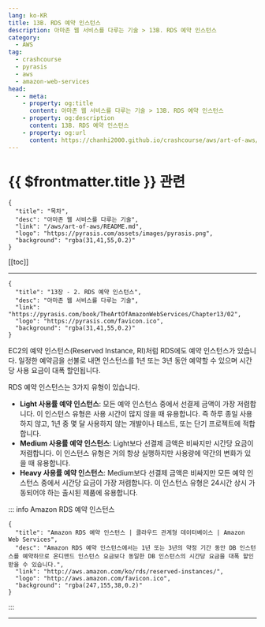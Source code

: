 ```yaml
---
lang: ko-KR
title: 13B. RDS 예약 인스턴스
description: 아마존 웹 서비스를 다루는 기술 > 13B. RDS 예약 인스턴스
category:
  - AWS
tag: 
  - crashcourse
  - pyrasis
  - aws 
  - amazon-web-services
head:
  - - meta:
    - property: og:title
      content: 아마존 웹 서비스를 다루는 기술 > 13B. RDS 예약 인스턴스
    - property: og:description
      content: 13B. RDS 예약 인스턴스
    - property: og:url
      content: https://chanhi2000.github.io/crashcourse/aws/art-of-aws/13B.html
---
```


# {{ $frontmatter.title }} 관련

```component VPCard
{
  "title": "목차",
  "desc": "아마존 웹 서비스를 다루는 기술",
  "link": "/aws/art-of-aws/README.md",
  "logo": "https://pyrasis.com/assets/images/pyrasis.png",
  "background": "rgba(31,41,55,0.2)"
}
```

[[toc]]

---

```component VPCard
{
  "title": "13장 - 2. RDS 예약 인스턴스",
  "desc": "아마존 웹 서비스를 다루는 기술",
  "link": "https://pyrasis.com/book/TheArtOfAmazonWebServices/Chapter13/02",
  "logo": "https://pyrasis.com/favicon.ico",
  "background": "rgba(31,41,55,0.2)"
}
```


EC2의 예약 인스턴스(Reserved Instance, RI)처럼 RDS에도 예약 인스턴스가 있습니다. 일정한 예약금을 선불로 내면 인스턴스를 1년 또는 3년 동안 예약할 수 있으며 시간당 사용 요금이 대폭 할인됩니다.

RDS 예약 인스턴스는 3가지 유형이 있습니다.

- **Light 사용률 예약 인스턴스**: 모든 예약 인스턴스 중에서 선결제 금액이 가장 저렴합니다. 이 인스턴스 유형은 사용 시간이 많지 않을 때 유용합니다. 즉 하루 종일 사용하지 않고, 1년 중 몇 달 사용하지 않는 개발이나 테스트, 또는 단기 프로젝트에 적합합니다.
- **Medium 사용률 예약 인스턴스**: Light보다 선결제 금액은 비싸지만 시간당 요금이 저렴합니다. 이 인스턴스 유형은 거의 항상 실행하지만 사용량에 약간의 변화가 있을 때 유용합니다.
- **Heavy 사용률 예약 인스턴스**: Medium보다 선결제 금액은 비싸지만 모든 예약 인스턴스 중에서 시간당 요금이 가장 저렴합니다. 이 인스턴스 유형은 24시간 상시 가동되어야 하는 출시된 제품에 유용합니다.

::: info Amazon RDS 예약 인스턴스

```component VPCard
{
  "title": "Amazon RDS 예약 인스턴스 | 클라우드 관계형 데이터베이스 | Amazon Web Services",
  "desc": "Amazon RDS 예약 인스턴스에서는 1년 또는 3년의 약정 기간 동안 DB 인스턴스를 예약하므로 온디맨드 인스턴스 요금보다 동일한 DB 인스턴스의 시간당 요금을 대폭 할인받을 수 있습니다.",
  "link": "http://aws.amazon.com/ko/rds/reserved-instances/",
  "logo": "http://aws.amazon.com/favicon.ico",
  "background": "rgba(247,155,38,0.2)"
}
```

:::

---

<TagLinks />